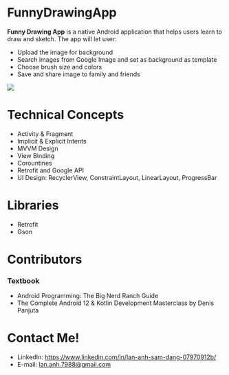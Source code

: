 # FunnyDrawingApp

**Funny Drawing App** is a native Android application that helps users learn to draw and sketch. 
The app will let user:
+ Upload the image for background
+ Search images from Google Image and set as background as template
+ Choose brush size and colors
+ Save and share image to family and friends

<img src="https://user-images.githubusercontent.com/90428483/163278334-8d2e2508-6515-415d-a5b9-22fd8735ed2e.png">

# Technical Concepts

  * Activity & Fragment
  * Implicit & Explicit Intents
  * MVVM Design
  * View Binding
  * Corountines
  * Retrofit and Google API
  * UI Design: RecyclerView, ConstraintLayout, LinearLayout, ProgressBar

# Libraries

  * Retrofit
  * Gson

# Contributors

### Textbook

  * Android Programming: The Big Nerd Ranch Guide
  * The Complete Android 12 & Kotlin Development Masterclass by Denis Panjuta

# Contact Me!

  * LinkedIn: https://www.linkedin.com/in/lan-anh-sam-dang-07970912b/
  * E-mail: lan.anh.7988@gmail.com
